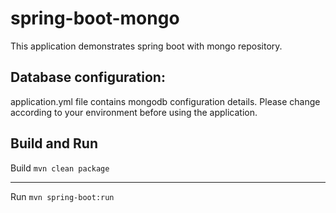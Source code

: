# spring-boot-mongo

This application demonstrates spring boot with mongo repository.

## Database configuration:
application.yml file contains mongodb configuration details. Please change according to your environment before using the application.


## Build and Run

Build
`mvn clean package`

-------------------------------------
Run
`mvn spring-boot:run`
